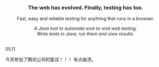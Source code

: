<h3 align="center">
  The web has evolved. Finally, testing has too.
</h3>

<p align="center">
  Fast, easy and reliable testing for anything that runs in a browser.
</p>


<p align="center">
    <i>A Java tool to automate end-to-end web testing.
    <br/>
    Write tests in Java, run them and view results.
    </i>
</p>

<br>
05.11

今天参加了腾讯公司的面试！！！ 有点崩溃。
